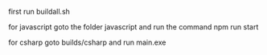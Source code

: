 first run buildall.sh

for javascript goto the folder javascript and run the command npm run start

for csharp goto builds/csharp and run main.exe